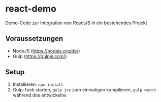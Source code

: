 # react-demo
Demo-Code zur Integration von ReactJS in ein bestehendes Projekt

## Voraussetzungen
- NodeJS (https://nodejs.org/de/)
- Gulp (https://gulpjs.com/)

## Setup
1. Installieren: `npm install`
2. Gulp-Task starten, `gulp jsx` zum einmaligen kompilieren, `gulp watch` während des entwickelns
